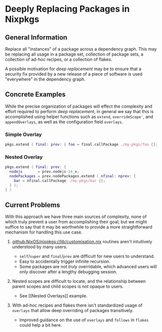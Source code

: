 # Deeply Replacing Packages in Nixpkgs

## General Information

Replace all "instances" of a package across a dependency graph.
This may be replacing all usage in a package set, collection of package sets,
a collection of ad-hoc recipes, or a collection of flakes.

A possible motivation for _deep replacement_ may be to ensure that a security
fix provided by a new release of a piece of software is used "everywhere" in
the dependency graph.


## Concrete Examples

While the precise organization of packages will effect the complexity and
effort required to perform _deep replacement_, in general we say that this
is accomplished using helper functions such as `extend`, `overrideScope'`, and
`appendOverlays`, as well as the configuration field `overlays`.

### Simple Overlay

```nix
pkgs.extend ( final: prev: { foo = final.callPackage ./my-pkgs/foo {}; } )
```


### Nested Overlay

```nix
pkgs.extend ( final: prev: {
  nodejs       = prev.nodejs-14_x;
  nodePackages = prev.nodePackages.extend ( nfinal: nprev: {
    bar = nfinal.callPackage ./my-pkgs/bar {};
  } );
} )
```


## Current Problems

With this approach we have three main sources of complexity, none of which
truly prevent a user from accomplishing their goal; but we might suffice to
say that it may be worthwhile to provide a more straightforward mechanism
for handling this use case.

1. [github:NixOS/nixpkgs://lib/customisation.nix](https://github.com/NixOS/nixpkgs/blob/master/lib/customisation.nix)
routines aren't intuitively understood by many users.
   - `self`/`super` and `final`/`prev` are difficult for new users to understand.
   - Easy to accidentally trigger infinite recursion.
   - Some packages are not _truly_ overridable, which advanced users will only
     discover after a lengthy debugging session.

2. Nested scopes are difficult to locate, and the relationship between
   parent scopes and child scopes is not opaque to users.
   - See [[Nested Overlays]] example.

3. With ad-hoc recipes and flakes there isn't standardized usage of
   `overlays` that allow deep overriding of packages transitively.
   - Improved guidance on the use of `overlays` and `follows` in `flakes`
     could help a bit here.

